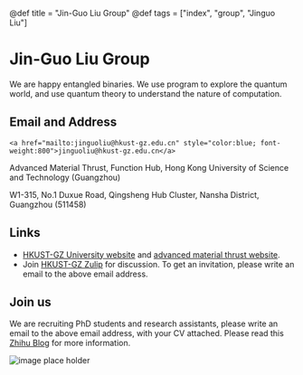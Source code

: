 @def title = "Jin-Guo Liu Group"
@def tags = ["index", "group", "Jinguo Liu"]

# Jin-Guo Liu Group
We are happy entangled binaries. We use program to explore the quantum world, and use quantum theory to understand the nature of computation.

## Email and Address
~~~
<a href="mailto:jinguoliu@hkust-gz.edu.cn" style="color:blue; font-weight:800">jinguoliu@hkust-gz.edu.cn</a>
~~~

Advanced Material Thrust, Function Hub, Hong Kong University of Science and Technology (Guangzhou)

W1-315, No.1 Duxue Road, Qingsheng Hub Cluster, Nansha District, Guangzhou (511458)

## Links
* [HKUST-GZ University website](https://www.hkust-gz.edu.cn/) and [advanced material thrust website](https://funh.hkust-gz.edu.cn/en/thrust/amat).
* Join [HKUST-GZ Zulip](http://zulip.hkust-gz.edu.cn/) for discussion. To get an invitation, please write an email to the above email address.

## Join us
We are recruiting PhD students and research assistants, please write an email to the above email address, with your CV attached. Please read this [Zhihu Blog](https://zhuanlan.zhihu.com/p/566530117) for more information.

![image place holder]()